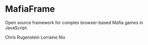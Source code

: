 # MafiaFrame
Open source framework for complex browser-based Mafia games in JavaScript.

Chris Rugenstein
Lorraine Nix

